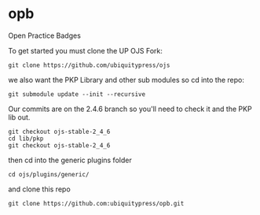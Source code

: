 # opb
Open Practice Badges

To get started you must clone the UP OJS Fork:

```git clone https://github.com/ubiquitypress/ojs```

we also want the PKP Library and other sub modules so cd into the repo:

```git submodule update --init --recursive```

Our commits are on the 2.4.6 branch so you'll need to check it and the PKP lib out.

```
git checkout ojs-stable-2_4_6
cd lib/pkp
git checkout ojs-stable-2_4_6
```

then cd into the generic plugins folder

```cd ojs/plugins/generic/```

and clone this repo

```git clone https://github.com:ubiquitypress/opb.git```
